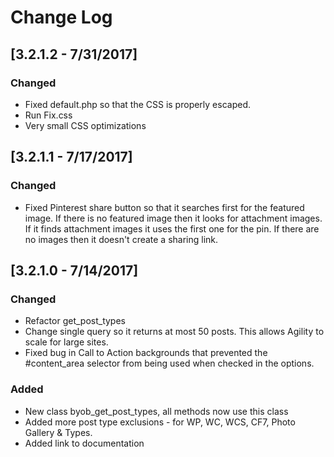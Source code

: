 # Change Log

## [3.2.1.2 - 7/31/2017]
### Changed
- Fixed default.php so that the CSS is properly escaped.  
- Run Fix.css
- Very small CSS optimizations

## [3.2.1.1 - 7/17/2017]
### Changed
- Fixed Pinterest share button so that it searches first for the featured image.  If there is no featured image then it 
looks for attachment images.  If it finds attachment images it uses the first one for the pin.  If there are no images 
then it doesn't create a sharing link.

## [3.2.1.0 - 7/14/2017]
### Changed
- Refactor get_post_types 
- Change single query so it returns at most 50 posts.  This allows Agility to scale for large sites.
- Fixed bug in Call to Action backgrounds that prevented the #content_area selector from being used when checked in the options.
### Added
- New class byob_get_post_types, all methods now use this class 
- Added more post type exclusions - for WP, WC, WCS, CF7, Photo Gallery & Types.
- Added link to documentation
